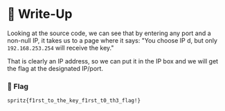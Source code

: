 # 🔑 Write-Up

Looking at the source code, we can see that by entering any port and a non-null IP, it takes us to a page where it says: "You choose IP d, but only `192.168.253.254` will receive the key." 

That is clearly an IP address, so we can put it in the IP box and we will get the flag at the designated IP/port.

### 🚩 Flag

```plaintext
spritz{f1rst_to_the_key_f1rst_t0_th3_flag!}
```